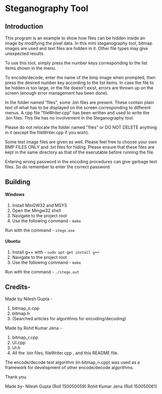 # Steganography Tool 

## Introduction 
This program is an example to show how files can be hidden inside an image by modifying the pixel data. In this mini steganography tool, bitmap images are used and text files are hidden in it. Other file types may give unexpected results.

To use this tool, simply press the number keys corresponding to the list items shown in the menu.

To encode/decode, enter the name of the bmp image when prompted, then press the desired number key according to the list items. In case the file to be hidden is too large, or the file doesn't exist, errors are thrown up on the screen (enough error management has been done).

In the folder named "files", some .bin files are present. These contain plain text of what has to be displayed on the screen corresponding to different menus. A cpp file "fileWriter.cpp" has been written and used to write the .bin files. This file has no involvement in the Steganography tool.

Please do not relocate the folder named "files" or DO NOT DELETE anything in it (except the fileWriter.cpp if you wish).

Some test image files are given as well. Please feel free to choose your own BMP FILES ONLY and .txt files for hiding. Please ensure that these files are kept in the same directory as that of the executable before running the file.

Entering wrong password in the encoding procedures can give garbage text files. So do remember to enter the correct password.

## Building
#### Windows
1. Install MinGW32 and MSYS
2. Open the Mingw32 shell
3. Navigate to the project root
2. Use the following command - <code>make</code>

Run with the command - <code>stego.exe</code>

#### Ubuntu
1. Install g++ with - <code>sudo apt-get install g++</code>
2. Navigate to the project root
3. Use the following command - <code>make</code>

Run with the command - <code>./stego.out</code>

## Credits-

Made by Nilesh Gupta -

1. bitmap_n.cpp
2. bitmap.h
3. (Searched articles for algorithms for encoding/decoding)

Made by Rohit Kumar Jena -

1. bitmap_r.cpp
2. UI.cpp
3. UI.h
4. All the .bin files, fileWriter.cpp , and this README file.

The encode/decode test algorithm (in bitmap_n.cpp) was used as a framework for development of other encode/decode algorithms.

Thank you.

Made by-
Nilesh Gupta (Roll 150050059)
Rohit Kumar Jena (Roll 150050061)
